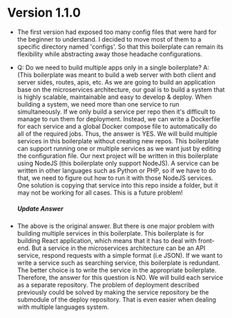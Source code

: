# Version 1.1.0
- The first version had exposed too many config files that were hard for the beginner to understand. I decided to move most of them to a specific directory named 'configs'. So that this boilerplate can remain its flexibility while abstracting away those headache configurations.
- Q: Do we need to build multiple apps only in a single boilerplate?
A: (This boilerplate was meant to build a web server with both client and server sides, routes, apis, etc. As we are going to build an application base on the microservices architecture, our goal is to build a system that is highly scalable, maintainable and easy to develop & deploy. When building a system, we need more than one service to run simultaneously. If we only build a service per repo then it's difficult to manage to run them for deployment. Instead, we can write a Dockerfile for each service and a global Docker compose file to automatically do all of the required jobs. Thus, the answer is YES. We will build multiple services in this boilerplate without creating new repos. This boilerplate can support running one or multiple services as we want just by editing the configuration file.
Our next project will be written in this boilerplate using NodeJS (this boilerplate only support NodeJS). A service can be written in other languages such as Python or PHP, so if we have to do that, we need to figure out how to run it with those NodeJS services. One solution is copying that service into this repo inside a folder, but it may not be working for all cases. This is a future problem!

    ##### Update Answer
- The above is the original answer. But there is one major problem with building multiple services in this boilerplate. This boilerplate is for building React application, which means that it has to deal with front-end. But a service in the microservices architecture can be an API service, respond requests with a simple format (i.e JSON). If we want to write a service such as searching service, this boilerplate is redundant. The better choice is to write the service in the appropriate boilerplate. Therefore, the answer for this question is NO. We will build each service as a separate repository. The problem of deployment described previously could be solved by making the service repository be the submodule of the deploy repository. That is even easier when dealing with multiple languages system.